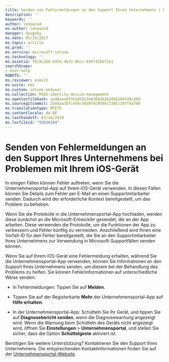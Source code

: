 ```yaml
---
title: Senden von Fehlermeldungen an den Support Ihres Unternehmens | Microsoft-Dokumentation
description: ''
keywords: ''
author: lenewsad
ms.author: lanewsad
manager: dougeby
ms.date: 05/23/2017
ms.topic: article
ms.prod: ''
ms.service: microsoft-intune
ms.technology: ''
ms.assetid: fbc9c2b9-b454-4b33-86cc-650742bbf1e1
searchScope:
- User help
ROBOTS: ''
ms.reviewer: esmich
ms.suite: ems
ms.custom: intune-enduser
ms.collection: M365-identity-device-management
ms.openlocfilehash: aa48aae8f35ad55e3e836016262056268fd9cd89
ms.sourcegitcommit: 25e6aa3bfce58ce8d9f8c054bc338cc3dff4a78b
ms.translationtype: MTE75
ms.contentlocale: de-DE
ms.lasthandoff: 03/14/2019
ms.locfileid: "55836284"
---
```

# <a name="send-errors-to-your-company-support-for-issues-with-your-ios-device"></a>Senden von Fehlermeldungen an den Support Ihres Unternehmens bei Problemen mit Ihrem iOS-Gerät
In einigen Fällen können Fehler auftreten, wenn Sie die Unternehmensportal-App auf Ihrem iOS-Gerät verwenden. In diesen Fällen können Sie Details zum Fehler per E-Mail an einen Supportmitarbeiter senden. Dadurch wird der erforderliche Kontext bereitgestellt, um das Problem zu beheben.

Wenn Sie die Protokolle in die Unternehmensportal-App hochladen, werden diese zunächst an die Microsoft-Entwickler gesendet, die an der App arbeiten. Diese verwenden die Protokolle, um die Funktionen der App zu verbessern und Fehler künftig zu vermeiden. Anschließend wird Ihnen eine Vorfall-ID für den Fehler bereitgestellt, die Sie an den Supportmitarbeiter Ihres Unternehmens zur Verwendung in Microsoft-Supportfällen senden können.

Wenn Sie auf Ihrem iOS-Gerät eine Fehlermeldung erhalten, während Sie die Unternehmensportal-App verwenden, können Sie Informationen an den Support Ihres Unternehmens senden, um diesem bei der Behandlung des Problems zu helfen. Sie können Fehlerinformationen auf unterschiedliche Weise senden:

-   In Fehlermeldungen: Tippen Sie auf **Melden**.

-   Tippen Sie auf der Registerkarte **Mehr** der Unternehmensportal-App auf **Hilfe erhalten**.

-   In der Unternehmensportal-App: Schütteln Sie Ihr Gerät, und tippen Sie auf **Diagnosebericht senden**, wenn die Diagnosewarnung angezeigt wird. Wenn die Warnung beim Schütteln des Geräts nicht angezeigt wird, öffnen Sie **Einstellungen** > **Unternehmensportal**, und stellen Sie sicher, dass die Option **Schüttelgeste** aktiviert ist.

Benötigen Sie weitere Unterstützung? Kontaktieren Sie den Support Ihres Unternehmens. Die entsprechenden Kontaktinformationen finden Sie auf der [Unternehmensportal-Website](https://go.microsoft.com/fwlink/?linkid=2010980).
